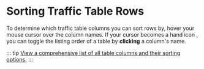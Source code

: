 # Sorting Traffic Table Rows

To determine which traffic table columns you can sort rows by, hover your mouse cursor over the column names. If your cursor becomes a hand icon <code><Icon icon="fas fa-hand-pointer" /></code>, you can toggle the listing order of a table by **clicking** a column's name.

::: tip
[View a comprehensive list of all table columns and their sorting options.](/reference/table_columns.md)
:::
